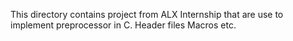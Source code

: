 This directory contains project from ALX Internship that are use to implement preprocessor in C.
Header files
Macros etc.
